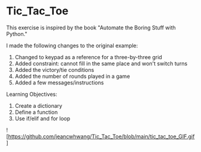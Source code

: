 # Tic_Tac_Toe

This exercise is inspired by the book "Automate the Boring Stuff with Python." 

I made the following changes to the original example:
  1. Changed to keypad as a reference for a three-by-three grid   
  2. Added constraint: cannot fill in the same place and won't switch turns 
  3. Added the victory/tie conditions  
  4. Added the number of rounds played in a game
  5. Added a few messages/instructions 

Learning Objectives:
  1. Create a dictionary
  2. Define a function
  3. Use if/elif and for loop

![https://github.com/jeancwhwang/Tic_Tac_Toe/blob/main/tic_tac_toe_GIF.gif]
